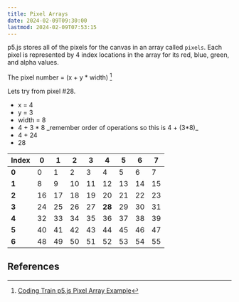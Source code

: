 ```yaml
---
title: Pixel Arrays
date: 2024-02-09T09:30:00
lastmod: 2024-02-09T07:53:15
---
```


p5.js stores all of the pixels for the canvas in an array called `pixels`. Each pixel is represented by 4 index locations in the array for its red, blue, green, and alpha values.

The pixel number = (x + y \* width) [^train-pixels]

Lets try from pixel #28.

- x = 4
- y = 3
- width = 8
- 4 + 3 * 8 \_remember order of operations so this is 4 + (3*8)\_
- 4 + 24
- 28

<div class="responsive-table-markdown">

| Index | 0   | 1   | 2   | 3   | 4      | 5   | 6   | 7   |
| ----- | --- | --- | --- | --- | ------ | --- | --- | --- |
| **0** | 0   | 1   | 2   | 3   | 4      | 5   | 6   | 7   |
| **1** | 8   | 9   | 10  | 11  | 12     | 13  | 14  | 15  |
| **2** | 16  | 17  | 18  | 19  | 20     | 21  | 22  | 23  |
| **3** | 24  | 25  | 26  | 27  | **28** | 29  | 30  | 31  |
| **4** | 32  | 33  | 34  | 35  | 36     | 37  | 38  | 39  |
| **5** | 40  | 41  | 42  | 43  | 44     | 45  | 46  | 47  |
| **6** | 48  | 49  | 50  | 51  | 52     | 53  | 54  | 55  |

</div>

## References

[^train-pixels]: [Coding Train p5.js Pixel Array Example](https://editor.p5js.org/codingtrain/sketches/A92PDk-1z)
